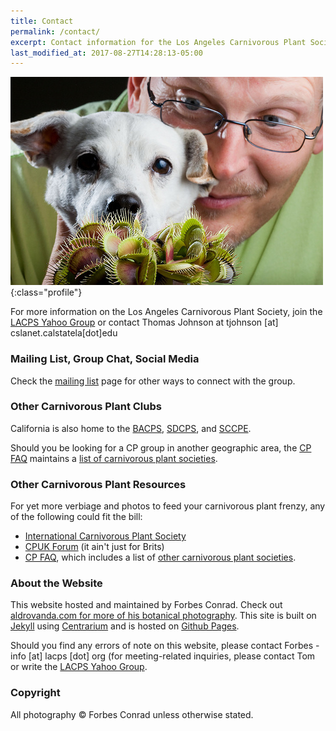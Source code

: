 ```yaml
---
title: Contact
permalink: /contact/
excerpt: Contact information for the Los Angeles Carnivorous Plant Society.
last_modified_at: 2017-08-27T14:28:13-05:00
---
```


![DJ poses with a Venus Flytrap, a type of carnivorous plant, at an LACPS meeting in Alhambra, California](/sites/default/files/photos/12_1735684423f53d73014f.jpg){:class="profile"}

For more information on the Los Angeles Carnivorous Plant Society, join the [LACPS Yahoo Group](https://groups.yahoo.com/neo/groups/LACPS/info) or contact Thomas Johnson at <span class="spamspan">
<span class="u">tjohnson</span>
[at]
<span class="d">cslanet.calstatela[dot]edu</span>
</span>

### Mailing List, Group Chat, Social Media

Check the [mailing list](/mailing-list/) page for other ways to connect with the group.

### Other Carnivorous Plant Clubs

California is also home to the [BACPS](https://www.bacps.org/), [SDCPS](https://www.sandiegocarnivorousplantsociety.com/), and [SCCPE](https://sccpe.org/). 

Should you be looking for a CP group in another geographic area, the [CP FAQ](http://www.sarracenia.com/faq.html) maintains a [list of carnivorous plant societies](http://sarracenia.com/faq/faq6100.html).

### Other Carnivorous Plant Resources

For yet more verbiage and photos to feed your carnivorous plant frenzy, any of the following could fit the bill:
* [International Carnivorous Plant Society](http://carnivorousplants.org/)
* [CPUK Forum](http://www.cpukforum.com/) (it ain't just for Brits)
* [CP FAQ](http://www.sarracenia.com/faq.html), which includes a list of [other carnivorous plant societies](http://sarracenia.com/faq/faq6100.html).

### About the Website

This website hosted and maintained by Forbes Conrad. Check out [aldrovanda.com for more of his botanical photography](https://aldrovanda.com/). This site is built on [Jekyll](https://jekyllrb.com/) using [Centrarium](http://bencentra.com/centrarium/) and is hosted on [Github Pages](https://github.com/lacps/lacps.github.io).

Should you find any errors of note on this website, please contact Forbes - <span class="spamspan">
<span class="u">info</span>
[at]
<span class="d">lacps [dot] org</span>
</span> (for meeting-related inquiries, please contact Tom or write the [LACPS Yahoo Group](https://groups.yahoo.com/neo/groups/LACPS/info).

### Copyright

All photography © Forbes Conrad unless otherwise stated.
